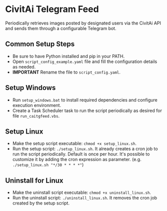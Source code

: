 # CivitAi Telegram Feed

Periodically retrieves images posted by designated users via the CivitAi API and sends them through a configurable Telegram bot.

## Common Setup Steps

 - Be sure to have Python installed and pip in your PATH.
 - Open `script_config_example.yaml` file and fill the configuration details as needed.
 - **IMPORTANT** Rename the file to `script_config.yaml`.

## Setup Windows

 - Run `setup_windows.bat` to install required dependencies and configure execution environment.
 - Create a Task Scheduler task to run the script periodically as desired for file `run_caitgfeed.vbs`.

## Setup Linux

 - Make the setup script executable: `chmod +x setup_linux.sh`.
 - Run the setup script: `./setup_linux.sh`. It already creates a cron job to run the script periodically. Default is once per hour. It's possible to customize it by adding the cron expression as parameter. (e.g. `./setup_linux.sh "*/30 * * * *"`)

## Uninstall for Linux

 - Make the uninstall script executable: `chmod +x uninstall_linux.sh`.
 - Run the uninstall script: `./uninstall_linux.sh`. It removes the cron job created by the setup script.
